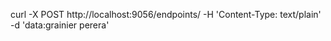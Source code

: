 curl -X POST http://localhost:9056/endpoints/ -H 'Content-Type: text/plain' -d 'data:grainier perera'